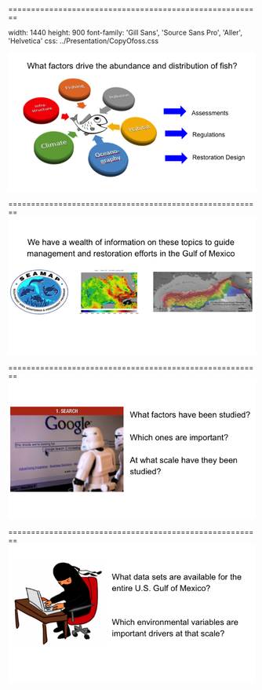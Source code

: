 
========================================================

width: 1440
height: 900
font-family: 'Gill Sans', 'Source Sans Pro', 'Aller', 'Helvetica'
css: ../Presentation/CopyOfoss.css

![](Slide2.png)

========================================================
![](Slide3.png)


========================================================
![](Slide4.png)

========================================================
![](Slide5.png)
